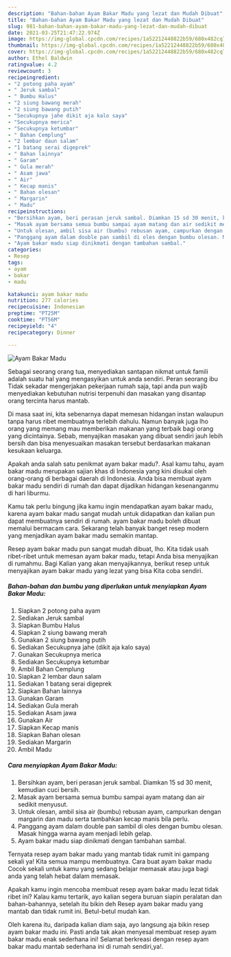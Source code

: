 ```yaml
---
description: "Bahan-bahan Ayam Bakar Madu yang lezat dan Mudah Dibuat"
title: "Bahan-bahan Ayam Bakar Madu yang lezat dan Mudah Dibuat"
slug: 981-bahan-bahan-ayam-bakar-madu-yang-lezat-dan-mudah-dibuat
date: 2021-03-25T21:47:22.974Z
image: https://img-global.cpcdn.com/recipes/1a52212448822b59/680x482cq70/ayam-bakar-madu-foto-resep-utama.jpg
thumbnail: https://img-global.cpcdn.com/recipes/1a52212448822b59/680x482cq70/ayam-bakar-madu-foto-resep-utama.jpg
cover: https://img-global.cpcdn.com/recipes/1a52212448822b59/680x482cq70/ayam-bakar-madu-foto-resep-utama.jpg
author: Ethel Baldwin
ratingvalue: 4.2
reviewcount: 3
recipeingredient:
- "2 potong paha ayam"
- " Jeruk sambal"
- " Bumbu Halus"
- "2 siung bawang merah"
- "2 siung bawang putih"
- "Secukupnya jahe dikit aja kalo saya"
- "Secukupnya merica"
- "Secukupnya ketumbar"
- " Bahan Cemplung"
- "2 lembar daun salam"
- "1 batang serai digeprek"
- " Bahan lainnya"
- " Garam"
- " Gula merah"
- " Asam jawa"
- " Air"
- " Kecap manis"
- " Bahan olesan"
- " Margarin"
- " Madu"
recipeinstructions:
- "Bersihkan ayam, beri perasan jeruk sambal. Diamkan 15 sd 30 menit, kemudian cuci bersih."
- "Masak ayam bersama semua bumbu sampai ayam matang dan air sedikit menyusut."
- "Untuk olesan, ambil sisa air (bumbu) rebusan ayam, campurkan dengan margarin dan madu serta tambahkan kecap manis bila perlu."
- "Panggang ayam dalam double pan sambil di oles dengan bumbu olesan. Masak hingga warna ayam menjadi lebih gelap."
- "Ayam bakar madu siap dinikmati dengan tambahan sambal."
categories:
- Resep
tags:
- ayam
- bakar
- madu

katakunci: ayam bakar madu 
nutrition: 277 calories
recipecuisine: Indonesian
preptime: "PT25M"
cooktime: "PT56M"
recipeyield: "4"
recipecategory: Dinner

---
```



![Ayam Bakar Madu](https://img-global.cpcdn.com/recipes/1a52212448822b59/680x482cq70/ayam-bakar-madu-foto-resep-utama.jpg)

Sebagai seorang orang tua, menyediakan santapan nikmat untuk famili adalah suatu hal yang mengasyikan untuk anda sendiri. Peran seorang ibu Tidak sekadar mengerjakan pekerjaan rumah saja, tapi anda pun wajib menyediakan kebutuhan nutrisi terpenuhi dan masakan yang disantap orang tercinta harus mantab.

Di masa  saat ini, kita sebenarnya dapat memesan hidangan instan walaupun tanpa harus ribet membuatnya terlebih dahulu. Namun banyak juga lho orang yang memang mau memberikan makanan yang terbaik bagi orang yang dicintainya. Sebab, menyajikan masakan yang dibuat sendiri jauh lebih bersih dan bisa menyesuaikan masakan tersebut berdasarkan makanan kesukaan keluarga. 



Apakah anda salah satu penikmat ayam bakar madu?. Asal kamu tahu, ayam bakar madu merupakan sajian khas di Indonesia yang kini disukai oleh orang-orang di berbagai daerah di Indonesia. Anda bisa membuat ayam bakar madu sendiri di rumah dan dapat dijadikan hidangan kesenanganmu di hari liburmu.

Kamu tak perlu bingung jika kamu ingin mendapatkan ayam bakar madu, karena ayam bakar madu sangat mudah untuk didapatkan dan kalian pun dapat membuatnya sendiri di rumah. ayam bakar madu boleh dibuat memalui bermacam cara. Sekarang telah banyak banget resep modern yang menjadikan ayam bakar madu semakin mantap.

Resep ayam bakar madu pun sangat mudah dibuat, lho. Kita tidak usah ribet-ribet untuk memesan ayam bakar madu, tetapi Anda bisa menyajikan di rumahmu. Bagi Kalian yang akan menyajikannya, berikut resep untuk menyajikan ayam bakar madu yang lezat yang bisa Kita coba sendiri.

<!--inarticleads1-->

##### Bahan-bahan dan bumbu yang diperlukan untuk menyiapkan Ayam Bakar Madu:

1. Siapkan 2 potong paha ayam
1. Sediakan  Jeruk sambal
1. Siapkan  Bumbu Halus
1. Siapkan 2 siung bawang merah
1. Gunakan 2 siung bawang putih
1. Sediakan Secukupnya jahe (dikit aja kalo saya)
1. Gunakan Secukupnya merica
1. Sediakan Secukupnya ketumbar
1. Ambil  Bahan Cemplung
1. Siapkan 2 lembar daun salam
1. Sediakan 1 batang serai digeprek
1. Siapkan  Bahan lainnya
1. Gunakan  Garam
1. Sediakan  Gula merah
1. Sediakan  Asam jawa
1. Gunakan  Air
1. Siapkan  Kecap manis
1. Siapkan  Bahan olesan
1. Sediakan  Margarin
1. Ambil  Madu




<!--inarticleads2-->

##### Cara menyiapkan Ayam Bakar Madu:

1. Bersihkan ayam, beri perasan jeruk sambal. Diamkan 15 sd 30 menit, kemudian cuci bersih.
1. Masak ayam bersama semua bumbu sampai ayam matang dan air sedikit menyusut.
1. Untuk olesan, ambil sisa air (bumbu) rebusan ayam, campurkan dengan margarin dan madu serta tambahkan kecap manis bila perlu.
1. Panggang ayam dalam double pan sambil di oles dengan bumbu olesan. Masak hingga warna ayam menjadi lebih gelap.
1. Ayam bakar madu siap dinikmati dengan tambahan sambal.




Ternyata resep ayam bakar madu yang mantab tidak rumit ini gampang sekali ya! Kita semua mampu membuatnya. Cara buat ayam bakar madu Cocok sekali untuk kamu yang sedang belajar memasak atau juga bagi anda yang telah hebat dalam memasak.

Apakah kamu ingin mencoba membuat resep ayam bakar madu lezat tidak ribet ini? Kalau kamu tertarik, ayo kalian segera buruan siapin peralatan dan bahan-bahannya, setelah itu bikin deh Resep ayam bakar madu yang mantab dan tidak rumit ini. Betul-betul mudah kan. 

Oleh karena itu, daripada kalian diam saja, ayo langsung aja bikin resep ayam bakar madu ini. Pasti anda tak akan menyesal membuat resep ayam bakar madu enak sederhana ini! Selamat berkreasi dengan resep ayam bakar madu mantab sederhana ini di rumah sendiri,ya!.

